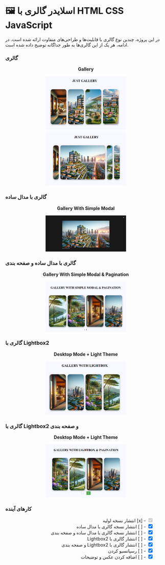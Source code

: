 # 🖼️ اسلایدر گالری‌ با HTML CSS JavaScript

در این پروژه، چندین نوع گالری با قابلیت‌ها و طراحی‌های متفاوت ارائه شده است. در ادامه، هر یک از این گالری‌ها به طور جداگانه توضیح داده شده است.

### گالری 

<p align="center">
  <strong> Gallery </strong>
</p>
<p align="center">
  <img src="Screenshots/Gallery1.png" width="50%" alt="Gallery1.png">
  <img src="Screenshots/Gallery2.png" width="50%" alt="Gallery2.png">
</p>


### گالری با مدال ساده
<p align="center">
  <strong>Gallery With Simple Modal</strong>
</p>
<p align="center">
  <img src="Screenshots/Gallery3.png" width="50%" alt="Gallery3.png">
</p>


### گالری با مدال ساده و صفحه بندی
<p align="center">
  <strong>Gallery With Simple Modal & Pagination</strong>
</p>
<p align="center">
  <img src="Screenshots/Gallery4.png" width="50%" alt="Desktop Mode + Light Theme">
</p>


### گالری با Lightbox2
<p align="center">
  <strong>Desktop Mode + Light Theme</strong>
</p>
<p align="center">
  <img src="Screenshots/Gallery5.png" width="50%" alt="Desktop Mode + Light Theme">
</p>


### گالری با Lightbox2 و صفحه بندی

<p align="center">
  <strong>Desktop Mode + Light Theme</strong>
</p>
<p align="center">
  <img src="Screenshots/Gallery6.png" width="50%" alt="Desktop Mode + Light Theme">
</p>

### کارهای آینده
<ul style="list-style-type: none;" dir="rtl">
    <li><input type="checkbox" checked disabled> - [x] انتشار نسخه اولیه </li>
    <li><input type="checkbox" checked> - [ ] انتشار نسخه گالری با مدال ساده </li>
    <li><input type="checkbox" checked> - [ ] انتشار نسخه گالری با مدال ساده و صفحه بندی </li>
    <li><input type="checkbox" checked> - [ ] انتشار گالری با Lightbox2 </li>
    <li><input type="checkbox" checked> - [ ] انتشار گالری با Lightbox2 و صفحه بندی </li>
    <li><input type="checkbox" checked> - [ ] رسپانسیو کردن </li>
    <li><input type="checkbox" checked> - [ ] اضافه کردن عکس و توضیحات </li>
</ul>

